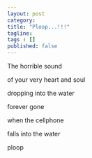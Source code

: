 ```yaml
---
layout: post
category:
title: "Ploop...!!!"
tagline:
tags : []
published: false
---
```

The horrible sound

of your very heart and soul

dropping into the water

forever gone

when the cellphone

falls into the water

ploop
